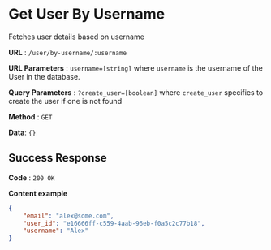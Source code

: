 # Get User By Username

Fetches user details based on username

**URL** : `/user/by-username/:username`

**URL Parameters** : `username=[string]` where `username` is the username of the User in the database.

**Query Parameters** : `?create_user=[boolean]` where `create_user` specifies to create the user if one is not found

**Method** : `GET`

**Data**: `{}`

## Success Response

**Code** : `200 OK`

**Content example**

```json
{
    "email": "alex@some.com",
    "user_id": "e16666ff-c559-4aab-96eb-f0a5c2c77b18",
    "username": "Alex"
}
```
